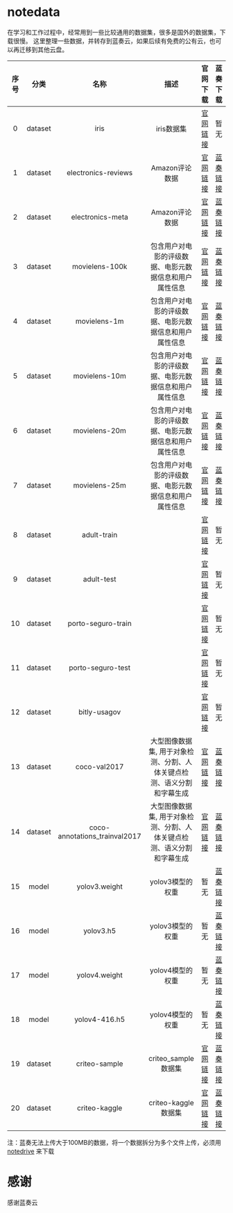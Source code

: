 # notedata

在学习和工作过程中，经常用到一些比较通用的数据集，很多是国外的数据集，下载很慢。
这里整理一些数据，并转存到蓝奏云，如果后续有免费的公有云，也可以再迁移到其他云盘。



|序号|分类|名称|描述|官网下载|蓝奏下载|
|:-:|:-:|:-:|:-:|:-:|:-:|
|0|dataset|iris|iris数据集|[官网链接](https://archive.ics.uci.edu/ml/machine-learning-databases/iris/iris.data)|暂无|
|1|dataset|electronics-reviews|Amazon评论数据|[官网链接](http://snap.stanford.edu/data/amazon/productGraph/categoryFiles/reviews_Electronics_5.json.gz)|[蓝奏链接](https://wws.lanzous.com/b01hkzfuj)|
|2|dataset|electronics-meta|Amazon评论数据|[官网链接](http://snap.stanford.edu/data/amazon/productGraph/categoryFiles/meta_Electronics.json.gz)|[蓝奏链接](https://wws.lanzous.com/b01hqeora)|
|3|dataset|movielens-100k|包含用户对电影的评级数据、电影元数据信息和用户属性信息|[官网链接](http://files.grouplens.org/datasets/movielens/ml-100k.zip)|[蓝奏链接](https://wws.lanzous.com/iyykCfbi64j)|
|4|dataset|movielens-1m|包含用户对电影的评级数据、电影元数据信息和用户属性信息|[官网链接](http://files.grouplens.org/datasets/movielens/ml-1m.zip)|[蓝奏链接](https://wws.lanzous.com/ihoSUfbi65a)|
|5|dataset|movielens-10m|包含用户对电影的评级数据、电影元数据信息和用户属性信息|[官网链接](http://files.grouplens.org/datasets/movielens/ml-10m.zip)|[蓝奏链接](https://wws.lanzous.com/iXvEmfbi6di)|
|6|dataset|movielens-20m|包含用户对电影的评级数据、电影元数据信息和用户属性信息|[官网链接](http://files.grouplens.org/datasets/movielens/ml-20m.zip)|[蓝奏链接](https://wws.lanzous.com/b01hkt17g)|
|7|dataset|movielens-25m|包含用户对电影的评级数据、电影元数据信息和用户属性信息|[官网链接](http://files.grouplens.org/datasets/movielens/ml-25m.zip)|[蓝奏链接](https://wws.lanzous.com/b01hkt24j)|
|8|dataset|adult-train||[官网链接](https://raw.githubusercontent.com/1007530194/data/master/recommendation/data/adult.data.txt)|暂无|
|9|dataset|adult-test||[官网链接](https://raw.githubusercontent.com/1007530194/data/master/recommendation/data/adult.test.txt)|暂无|
|10|dataset|porto-seguro-train||[官网链接](https://raw.githubusercontent.com/1007530194/data/master/recommendation/data/porto_seguro_train.csv)|暂无|
|11|dataset|porto-seguro-test||[官网链接](https://raw.githubusercontent.com/1007530194/data/master/recommendation/data/porto_seguro_test.csv)|暂无|
|12|dataset|bitly-usagov||[官网链接](https://raw.githubusercontent.com/1007530194/data/master/datasets/bitly_usagov/example.txt)|暂无|
|13|dataset|coco-val2017|大型图像数据集, 用于对象检测、分割、人体关键点检测、语义分割和字幕生成|[官网链接](http://images.cocodataset.org/zips/val2017.zip)|[蓝奏链接](https://wws.lanzous.com/b01hkb8fi)|
|14|dataset|coco-annotations_trainval2017|大型图像数据集, 用于对象检测、分割、人体关键点检测、语义分割和字幕生成|[官网链接](http://images.cocodataset.org/annotations/annotations_trainval2017.zip)|[蓝奏链接](https://wws.lanzous.com/b01hkb86j)|
|15|model|yolov3.weight|yolov3模型的权重|暂无|[蓝奏链接](https://wws.lanzous.com/b01hjn3ih)|
|16|model|yolov3.h5|yolov3模型的权重|暂无|[蓝奏链接](https://wws.lanzous.com/b01hjn3aj)|
|17|model|yolov4.weight|yolov4模型的权重|暂无|[蓝奏链接](https://wws.lanzous.com/b01hjn3yd)|
|18|model|yolov4-416.h5|yolov4模型的权重|暂无|[蓝奏链接](https://wws.lanzous.com/b01hl9lej)|
|19|dataset|criteo-sample|criteo_sample数据集|[官网链接](https://raw.githubusercontent.com/shenweichen/DeepCTR/master/examples/criteo_sample.txt)|[蓝奏链接](https://wws.lanzous.com/ihLhrhejkxi)|
|20|dataset|criteo-kaggle|criteo-kaggle数据集|[官网链接](https://s3-eu-west-1.amazonaws.com/kaggle-display-advertising-challenge-dataset/dac.tar.gz)|[蓝奏链接](https://wws.lanzous.com/b01hqh97i)|


注：蓝奏无法上传大于100MB的数据，将一个数据拆分为多个文件上传，必须用[notedrive](https://github.com/notechats/notedrive) 来下载


# 感谢
感谢蓝奏云  
